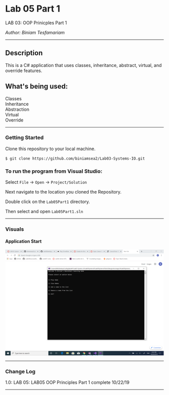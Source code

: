 # Lab 05 Part 1

LAB 03: OOP Prinicples Part 1

*Author: Biniam Tesfamariam*

----

## Description
This is a C# application that uses classes, inheritance, abstract, virtual, and override features.


## What's being used:  
Classes  
Inheritance  
Abstraction  
Virtual  
Override  
 


---

### Getting Started
Clone this repository to your local machine.

```
$ git clone https://github.com/biniamsea2/Lab03-Systems-IO.git
```

### To run the program from Visual Studio:
Select ```File``` -> ```Open``` -> ```Project/Solution```

Next navigate to the location you cloned the Repository.

Double click on the ```Lab05Part1``` directory.

Then select and open ```Lab05Part1.sln```

---

### Visuals

#### Application Start
![Image 1](https://github.com/biniamsea2/Lab03-Systems-IO/blob/master/Screenshots/mainMenu.png)

---

### Change Log
1.0: LAB 05: LAB05 OOP Principles Part 1 complete 10/22/19

------------------------------